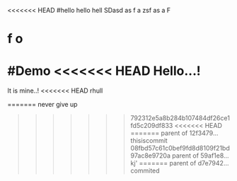 <<<<<<< HEAD
#hello
hello
hell
SDasd
as
f
a
zsf
as
a
F

f
o
=======
#Demo
<<<<<<< HEAD
Hello...!
=======
It is mine..!
<<<<<<< HEAD
rhull

=======
never give up
>>>>>>> 792312e5a8b284b107484df26ce1fd5c209df833
<<<<<<< HEAD
=======
>>>>>>> parent of 12f3479... thisiscommit
>>>>>>> 08fbd57c61c0bef9fd8d8109f21bd97ac8e9720a
>>>>>>> parent of 59af1e8... kj'
=======
>>>>>>> parent of d7e7942... commited
